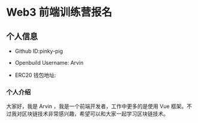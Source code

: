 # Web3 前端训练营报名

## 个人信息

* Github ID:pinky-pig

* Openbuild Username: Arvin

* ERC20 钱包地址: 

### 个人介绍

大家好，我是 Arvin ，我是一个前端开发者，工作中更多的是使用 Vue 框架。不过我对区块链技术非常感兴趣，希望可以和大家一起学习区块链技术。

